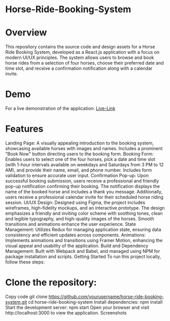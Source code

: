 # Horse-Ride-Booking-System
# Overview
This repository contains the source code and design assets for a Horse Ride Booking System, developed as a React.js application with a focus on modern UI/UX principles. The system allows users to browse and book horse rides from a selection of four horses, choose their preferred date and time slot, and receive a confirmation notification along with a calendar invite.

# Demo
For a live demonstration of the application: 
[Live-Link](  https://abhishekkumar369.github.io/Horse-Ride-Booking/) 


# Features
Landing Page: A visually appealing introduction to the booking system, showcasing available horses with images and names. Includes a prominent "Book Now" button directing users to the booking form.
Booking Form: Enables users to select one of the four horses, pick a date and time slot (with 1-hour intervals available on weekdays and Saturdays from 3 PM to 12 AM), and provide their name, email, and phone number. Includes form validation to ensure accurate user input.
Confirmation Pop-up: Upon successful booking submission, users receive a professional and friendly pop-up notification confirming their booking. The notification displays the name of the booked horse and includes a thank you message. Additionally, users receive a professional calendar invite for their scheduled horse riding session.
UI/UX Design: Designed using Figma, the project includes wireframes, high-fidelity mockups, and an interactive prototype. The design emphasizes a friendly and inviting color scheme with soothing tones, clean and legible typography, and high-quality images of the horses. Smooth transitions and animations enhance the user experience.
State Management: Utilizes Redux for managing application state, ensuring data consistency and efficient updates across components.
Animations: Implements animations and transitions using Framer Motion, enhancing the visual appeal and usability of the application.
Build and Dependency Management: Built with Webpack and Babel, and managed using NPM for package installation and scripts.
Getting Started
To run this project locally, follow these steps:

# Clone the repository:
Copy code
git clone https://github.com/yourusername/horse-ride-booking-system.git
cd horse-ride-booking-system
Install dependencies: npm install
Start the development server: npm start
Open your browser and visit http://localhost:3000 to view the application.
Screenshots
